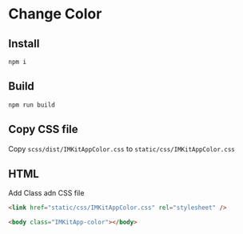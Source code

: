 # Change Color

## Install

```
npm i
```

## Build

```
npm run build
```

## Copy CSS file

Copy `scss/dist/IMKitAppColor.css` to `static/css/IMKitAppColor.css`

## HTML

Add Class adn CSS file

```html
<link href="static/css/IMKitAppColor.css" rel="stylesheet" />

<body class="IMKitApp-color"></body>
```
